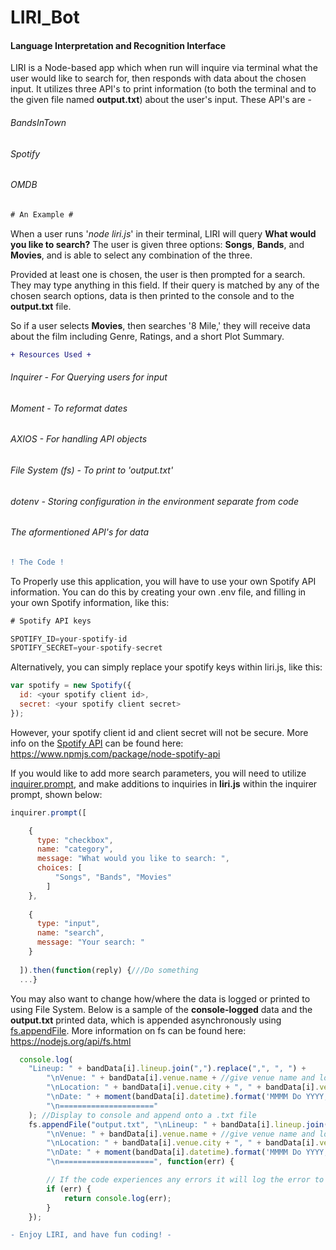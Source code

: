 # LIRI_Bot

#### Language Interpretation and Recognition Interface

LIRI is a Node-based app which when run will inquire via terminal what the user would like to search for, then responds with data about the chosen input. It utilizes three API's to print information (to both the terminal and to the given file named **output.txt**) about the user's input. These API's are -
###### BandsInTown
###### Spotify
###### OMDB

```diff
# An Example #
```
When a user runs '*node liri.js*' in their terminal, LIRI will query **What would you like to search?** The user is given three options: **Songs**, **Bands**, and **Movies**, and is able to select any combination of the three.

Provided at least one is chosen, the user is then prompted for a search. They may type anything in this field. If their query is matched by any of the chosen search options, data is then printed to the console and to the **output.txt** file.

So if a user selects **Movies**, then searches '8 Mile,' they will receive data about the film including Genre, Ratings, and a short Plot Summary.

```diff
+ Resources Used +
```
###### Inquirer - For Querying users for input
###### Moment - To reformat dates
###### AXIOS - For handling API objects
###### File System (fs) - To print to 'output.txt'
###### dotenv - Storing configuration in the environment separate from code
###### The aformentioned API's for data

```diff
! The Code !
```

To Properly use this application, you will have to use your own Spotify API information. You can do this by creating your own .env file, and filling in your own Spotify information, like this:

```js
# Spotify API keys

SPOTIFY_ID=your-spotify-id
SPOTIFY_SECRET=your-spotify-secret
```

Alternatively, you can simply replace your spotify keys within liri.js, like this:

```js
var spotify = new Spotify({
  id: <your spotify client id>,
  secret: <your spotify client secret>
});
```
However, your spotify client id and client secret will not be secure. More info on the [Spotify API](https://developer.spotify.com/documentation/web-api/) can be found here: https://www.npmjs.com/package/node-spotify-api

If you would like to add more search parameters, you will need to utilize [inquirer.prompt](https://www.npmjs.com/package/inquirer), and make additions to inquiries in **liri.js** within the inquirer prompt, shown below:

```js
inquirer.prompt([

    {
      type: "checkbox",
      name: "category",
      message: "What would you like to search: ",
      choices: [
          "Songs", "Bands", "Movies"
        ]
    },
    
    {
      type: "input",
      name: "search",
      message: "Your search: "
    }
  
  ]).then(function(reply) {///Do something
  ...}
  ```
  
  You may also want to change how/where the data is logged or printed to using File System. Below is a sample of the **console-logged** data and the **output.txt** printed data, which is appended asynchronously using [fs.appendFile](https://nodejs.org/api/fs.html#fs_fs_appendfile_path_data_options_callback). More information on fs can be found here: https://nodejs.org/api/fs.html 

```js
  console.log(
    "Lineup: " + bandData[i].lineup.join(",").replace(",", ", ") +
        "\nVenue: " + bandData[i].venue.name + //give venue name and location
        "\nLocation: " + bandData[i].venue.city + ", " + bandData[i].venue.region +
        "\nDate: " + moment(bandData[i].datetime).format('MMMM Do YYYY, h:mm') + //give date of event, reformatted
        "\n====================="
    ); //Display to console and append onto a .txt file
    fs.appendFile("output.txt", "\nLineup: " + bandData[i].lineup.join(",").replace(",", ", ") +
        "\nVenue: " + bandData[i].venue.name + //give venue name and location
        "\nLocation: " + bandData[i].venue.city + ", " + bandData[i].venue.region +
        "\nDate: " + moment(bandData[i].datetime).format('MMMM Do YYYY, h:mm') + //give date of event, reformatted
        "\n=====================", function(err) {

        // If the code experiences any errors it will log the error to the console.
        if (err) {
            return console.log(err);
        }
    });
```

```diff
- Enjoy LIRI, and have fun coding! -
```